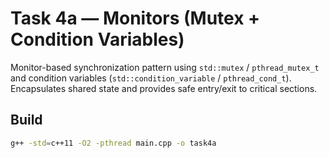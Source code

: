 # Task 4a — Monitors (Mutex + Condition Variables)

Monitor-based synchronization pattern using `std::mutex` / `pthread_mutex_t` and condition variables (`std::condition_variable` / `pthread_cond_t`).  
Encapsulates shared state and provides safe entry/exit to critical sections.

## Build
```bash
g++ -std=c++11 -O2 -pthread main.cpp -o task4a
